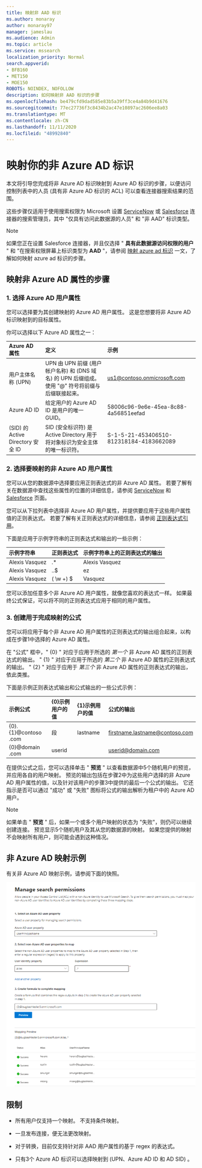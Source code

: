 ```yaml
---
title: 映射非 AAD 标识
ms.author: monaray
author: monaray97
manager: jameslau
ms.audience: Admin
ms.topic: article
ms.service: mssearch
localization_priority: Normal
search.appverid:
- BFB160
- MET150
- MOE150
ROBOTS: NOINDEX, NOFOLLOW
description: 如何映射非 AAD 标识的步骤
ms.openlocfilehash: be479cfd9dad585e83b5a39ff3ce4a84b9d41676
ms.sourcegitcommit: 77ec27736f3c8434b2ac47e10897ac2606ee8a03
ms.translationtype: MT
ms.contentlocale: zh-CN
ms.lasthandoff: 11/11/2020
ms.locfileid: "48992840"
---
```

# <a name="map-your-non-azure-ad-identities"></a>映射你的非 Azure AD 标识  

本文将引导您完成将非 Azure AD 标识映射到 Azure AD 标识的步骤，以便访问控制列表中的人员 (具有非 Azure AD 标识的 ACL) 可以查看连接器搜索结果的范围。

这些步骤仅适用于使用搜索权限为 Microsoft 设置 [ServiceNow](servicenow-connector.md) 或 [Salesforce](salesforce-connector.md) 连接器的搜索管理员，其中 "仅具有访问此数据源的人员" 和 "非 AAD" 标识类型。

>[!NOTE]
>如果您正在设置 Salesforce 连接器，并且仅选择 " **具有此数据源访问权限的用户** " 和 "在搜索权限屏幕上标识类型为 **AAD** "，请参阅 [映射 azure ad 标识](map-aad.md) 一文，了解如何映射 azure ad 标识的步骤。  

## <a name="steps-for-mapping-your-non-azure-ad-properties"></a>映射非 Azure AD 属性的步骤

### <a name="1-select-an-azure-ad-user-property"></a>1. 选择 Azure AD 用户属性  

您可以选择要为其创建映射的 Azure AD 用户属性。 这是您想要将非 Azure AD 标识映射到的目标属性。  

你可以选择以下 Azure AD 属性之一：

| Azure AD 属性    | 定义           | 示例         |
| :------------------- | :------------------- |:--------------- |
| 用户主体名称 (UPN)  | UPN 由 UPN 前缀 (用户帐户名称) 和 (DNS 域名) 的 UPN 后缀组成。 使用 "@" 符号将前缀与后缀联接起来。 | us1@contoso.onmicrosoft.com |
| Azure AD ID                 | 给定用户的 Azure AD ID 是用户的唯一 GUID。                 | 58006c96-9e6e-45ea-8c88-4a56851eefad            |
|  (SID) 的 Active Directory 安全 ID                  | SID (安全标识符) 是 Active Directory 用于将对象标识为安全主体的唯一标识符。                  | S-1-5-21-453406510-812318184-4183662089             |

### <a name="2-select-non-azure-ad-user-properties-to-map"></a>2. 选择要映射的非 Azure AD 用户属性

您可以从您的数据源中选择要应用正则表达式的非 Azure AD 属性。 若要了解有关在数据源中查找这些属性的位置的详细信息，请参阅 [ServiceNow](servicenow-connector.md) 和 [Salesforce](salesforce-connector.md) 页面。  

您可以从下拉列表中选择非 Azure AD 用户属性，并提供要应用于这些用户属性值的正则表达式。 若要了解有关正则表达式的详细信息，请参阅 [正则表达式引用]( https://docs.microsoft.com/dotnet/standard/base-types/regular-expression-language-quick-reference)。  

下面是应用于示例字符串的正则表达式和输出的一些示例： 

| 示例字符串                  | 正则表达式                 | 示例字符串上的正则表达式的输出           |
| :------------------- | :------------------- |:---------------|
| Alexis Vasquez  | .* | Alexis Vasquez |
| Alexis Vasquez                 | ..$                 | ez            |
| Alexis Vasquez                  |  ( \w +) $                  | Vasquez             |

您可以添加任意多个非 Azure AD 用户属性，就像您喜欢的表达式一样。 如果最终公式保证，可以将不同的正则表达式应用于相同的用户属性。  

### <a name="3-create-formula-to-complete-mapping"></a>3. 创建用于完成映射的公式

您可以将应用于每个非 Azure AD 用户属性的正则表达式的输出组合起来，以构成在步骤1中选择的 Azure AD 属性。

在 "公式" 框中，" {0} " 对应于应用于所选的 *第一个* 非 Azure AD 属性的正则表达式的输出。 " {1} " 对应于应用于所选的 *第二个* 非 Azure AD 属性的正则表达式的输出。 " {2} " 对应于应用于 *第三个* 非 Azure AD 属性的正则表达式的输出，依此类推。  

下面是示例正则表达式输出和公式输出的一些公式示例： 

| 示例公式                  | {0}示例用户的值                 | {1}示例用户的值           | 公式的输出                  |
| :------------------- | :------------------- |:---------------|:---------------|
| {0}.{1}@contoso .com  | 段 | lastname |firstname.lastname@contoso.com
| {0}@domain .com                 | userid                 |             |userid@domain.com

在提供公式之后，您可以选择单击 " **预览** " 以查看数据源中5个随机用户的预览，并应用各自的用户映射。 预览的输出包括在步骤2中为这些用户选择的非 Azure AD 用户属性的值，以及针对该用户的步骤3中提供的最后一个公式的输出。 它还指示是否可以通过 "成功" 或 "失败" 图标将公式的输出解析为租户中的 Azure AD 用户。  

>[!NOTE]
>如果单击 " **预览** " 后，如果一个或多个用户映射的状态为 "失败"，则仍可以继续创建连接。 预览显示5个随机用户及其从您的数据源的映射。 如果您提供的映射不会映射所有用户，则可能会遇到这种情况。

## <a name="sample-non-azure-ad-mapping"></a>非 Azure AD 映射示例

有关非 Azure AD 映射示例，请参阅下面的快照。

![如何填写非 Azure AD 映射页的示例快照](media/non-aad-mapping.png)

## <a name="limitations"></a>限制  

- 所有用户仅支持一个映射。 不支持条件映射。  

- 一旦发布连接，便无法更改映射。  

- 对于转换，目前仅支持针对非 AAD 用户属性的基于 regex 的表达式。

- 只有3个 Azure AD 标识可以选择映射到 (UPN、Azure AD ID 和 AD SID) 。